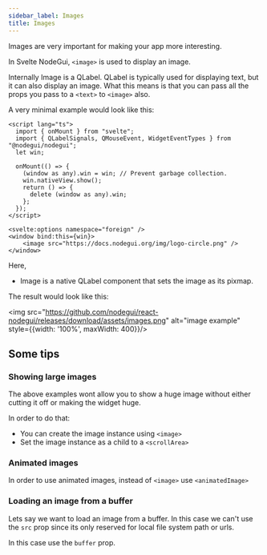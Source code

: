 ```yaml
---
sidebar_label: Images
title: Images
---
```


Images are very important for making your app more interesting.

In Svelte NodeGui, `<image>` is used to display an image.

Internally Image is a QLabel. QLabel is typically used for displaying text, but it can also display an image.
What this means is that you can pass all the props you pass to a `<text>` to `<image>` also.

A very minimal example would look like this:

```svelte
<script lang="ts">
  import { onMount } from "svelte";
  import { QLabelSignals, QMouseEvent, WidgetEventTypes } from "@nodegui/nodegui";
  let win;

  onMount(() => {
    (window as any).win = win; // Prevent garbage collection.
    win.nativeView.show();
    return () => {
      delete (window as any).win;
    };
  });
</script>

<svelte:options namespace="foreign" />
<window bind:this={win}>
    <image src="https://docs.nodegui.org/img/logo-circle.png" />
</window>
```

Here,

- Image is a native QLabel component that sets the image as its pixmap.

The result would look like this:

<img src="https://github.com/nodegui/react-nodegui/releases/download/assets/images.png" alt="image example" style={{width: '100%', maxWidth: 400}}/>

## Some tips

### Showing large images

The above examples wont allow you to show a huge image without either cutting it off or making the widget huge.

In order to do that:

- You can create the image instance using `<image>`
- Set the image instance as a child to a `<scrollArea>`

### Animated images

In order to use animated images, instead of `<image>` use `<animatedImage>`

### Loading an image from a buffer

Lets say we want to load an image from a buffer. In this case we can't use the `src` prop since its only reserved for local file system path or urls.

In this case use the `buffer` prop.
